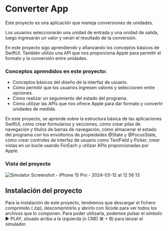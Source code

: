 <h1>Converter App</h1>

Este proyecto es una aplicación que maneja conversiones de unidades.

Los usuarios seleccionarán una unidad de entrada y una unidad de salida, luego ingresarán un valor y verán el resultado de la conversión.

En este proyecto sigo aprendiendo y afianzando los conceptos básicos de SwiftUI. También utilizo una API que nos proporciona Apple para permitir el formato y la conversión entre unidades.

<h3>Conceptos aprendidos en este proyecto:</h3>

- Conceptos básicos del diseño de la interfaz de usuario.
- Cómo permitir que los usuarios ingresen valores y seleccionen entre opciones.
- Cómo realizar un seguimiento del estado del programa.
- Cómo utilizar las APIs que nos ofrece Apple para dar formato y convertir unidades de medida.


En este proyecto, se aprende sobre la estructura básica de las aplicaciones SwiftUI, cómo crear formularios y secciones, cómo crear pilas de navegación y títulos de barras de navegación, cómo almacenar el estado del programa con los envoltorios de propiedades @State y @FocusState, cómo crear controles de interfaz de usuario como TextField y Picker, crear vistas en un bucle usando ForEach y utilizar APIs proporcionadas por Apple.


<h3>Vista del proyecto</h3>

![Simulator Screenshot - iPhone 15 Pro - 2024-03-12 at 12 56 13](https://github.com/gascondev/ConverterApp/assets/144269155/179356a4-b6a8-4872-8ddc-6ef8ce6cc5ea)


<h2>Instalación del proyecto</h2>

Para la instalación de este proyecto, tendremos que descargar el fichero comprimido (.zip), descomprimirlo y abrirlo con Xcode para ver todos los archivos que lo componen. Para poder utilizarla, podemos pulsar el símbolo ▶️ PLAY, situado arriba a la izquierda (o CMD ⌘ + B) para lanzar el simulador.
